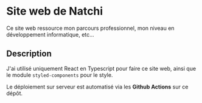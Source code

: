 # Site web de Natchi

Ce site web ressource mon parcours professionnel, mon niveau en développement informatique, etc...

## Description

J'ai utilisé uniquement React en Typescript pour faire ce site web, ainsi que le module `styled-components` pour le style.

Le déploiement sur serveur est automatisé via les **Github Actions** sur ce dépôt.
